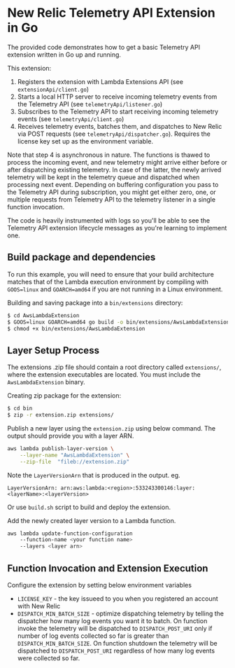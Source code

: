 # New Relic Telemetry API Extension in Go

The provided code demonstrates how to get a basic Telemetry API extension written in Go up and running.

This extension: 
1. Registers the extension with Lambda Extensions API (see `extensionApi/client.go`)
2. Starts a local HTTP server to receive incoming telemetry events from the Telemetry API (see `telemetryApi/listener.go`)
3. Subscribes to the Telemetry API to start receiving incoming telemetry events (see `telemetryApi/client.go`)
4. Receives telemetry events, batches them, and dispatches to New Relic via POST requests (see `telemetryApi/dispatcher.go`).
Requires the license key set up as the environment variable.

Note that step 4 is asynchronous in nature. The functions is thawed to process the incoming event, and new telemetry might arrive either 
before or after dispatching existing telemetry. In case of the latter, the newly arrived telemetry will be kept in the telemetry queue and 
dispatched when processing next event. Depending on buffering configuration you pass to the Telemetry API during subscription, you might get 
either zero, one, or multiple requests from Telemetry API to the telemetry listener in a single function invocation. 

The code is heavily instrumented with logs so you'll be able to see the Telemetry API extension lifecycle messages as you're learning to 
implement one. 

## Build package and dependencies

To run this example, you will need to ensure that your build architecture matches that of the Lambda execution environment by compiling with 
`GOOS=linux` and `GOARCH=amd64` if you are not running in a Linux environment.

Building and saving package into a `bin/extensions` directory:
```bash
$ cd AwsLambdaExtension
$ GOOS=linux GOARCH=amd64 go build -o bin/extensions/AwsLambdaExtension main.go
$ chmod +x bin/extensions/AwsLambdaExtension
```

## Layer Setup Process
The extensions .zip file should contain a root directory called `extensions/`, where the extension executables are located.
You must include the `AwsLambdaExtension` binary.

Creating zip package for the extension:
```bash
$ cd bin
$ zip -r extension.zip extensions/
```

Publish a new layer using the `extension.zip` using below command. The output should provide you with a layer ARN. 

```bash
aws lambda publish-layer-version \
    --layer-name "AwsLambdaExtension" \
    --zip-file  "fileb://extension.zip"
```

Note the `LayerVersionArn` that is produced in the output. eg. 

```
LayerVersionArn: arn:aws:lambda:<region>:533243300146:layer:<layerName>:<layerVersion>
```

Or use `build.sh` script to build and deploy the extension.

Add the newly created layer version to a Lambda function.

```bash
aws lambda update-function-configuration 
    --function-name <your function name> 
    --layers <layer arn>
```

## Function Invocation and Extension Execution

Configure the extension by setting below environment variables

* `LICENSE_KEY` - the key issueed to you when you registered an account with New Relic
* `DISPATCH_MIN_BATCH_SIZE` - optimize dispatching telemetry by telling the dispatcher how many log events you want it to batch. On function invoke the telemetry will be dispatched to `DISPATCH_POST_URI` only if number of log events collected so far is greater than `DISPATCH_MIN_BATCH_SIZE`. On function shutdown the telemetry will be dispatched to `DISPATCH_POST_URI` regardless of how many log events were collected so far. 

